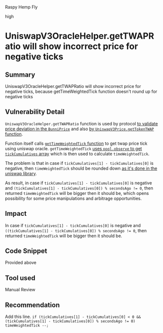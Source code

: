 Raspy Hemp Fly

high

# UniswapV3OracleHelper.getTWAPRatio will show incorrect price for negative ticks

## Summary
UniswapV3OracleHelper.getTWAPRatio will show incorrect price for negative ticks, because getTimeWeightedTick function doesn't round up for negative ticks
## Vulnerability Detail
`UniswapV3OracleHelper.getTWAPRatio` function is used by protocol [to validate price deviation in the `BunniPrice`](https://github.com/sherlock-audit/2023-11-olympus-rvierdiyev/blob/main/bophades/src/modules/PRICE/submodules/feeds/BunniPrice.sol#L249-L252) and also [by `UniswapV3Price.getTokenTWAP` function](https://github.com/sherlock-audit/2023-11-olympus-rvierdiyev/blob/main/bophades/src/modules/PRICE/submodules/feeds/UniswapV3Price.sol#L154-L160).

Function itself calls [`getTimeWeightedTick` function](https://github.com/sherlock-audit/2023-11-olympus-rvierdiyev/blob/main/bophades/src/libraries/UniswapV3/Oracle.sol#L147) to get twap price tick using uniswap oracle. `getTimeWeightedTick` [uses `pool.observe` to get `tickCumulatives` array](https://github.com/sherlock-audit/2023-11-olympus-rvierdiyev/blob/main/bophades/src/libraries/UniswapV3/Oracle.sol#L85C28-L85C43) which is then used to calculate `timeWeightedTick`. 

The problem is that in case if `tickCumulatives[1] - tickCumulatives[0]` is negative, then `timeWeightedTick` should be rounded down [as it's done in the uniswap library](https://github.com/Uniswap/v3-periphery/blob/main/contracts/libraries/OracleLibrary.sol#L36).

As result, in case if `tickCumulatives[1] - tickCumulatives[0]` is negative and `(tickCumulatives[1] - tickCumulatives[0]) % secondsAgo != 0`, then returned `timeWeightedTick` will be bigger then it should be, which opens possibility for some price manipulations and arbitrage opportunities.
## Impact
In case if `tickCumulatives[1] - tickCumulatives[0]` is negative and `((tickCumulatives[1] - tickCumulatives[0]) % secondsAgo != 0`, then returned `timeWeightedTick` will be bigger then it should be.
## Code Snippet
Provided above
## Tool used

Manual Review

## Recommendation
Add this line.
`if (tickCumulatives[1] - tickCumulatives[0] < 0 && (tickCumulatives[1] - tickCumulatives[0]) % secondsAgo != 0) timeWeightedTick --;`
